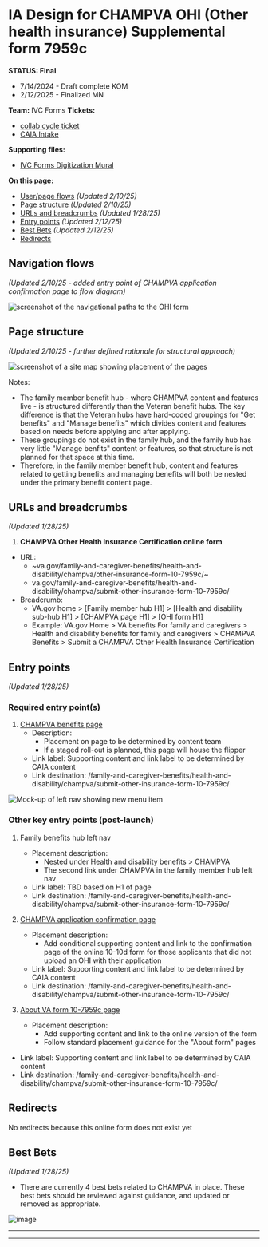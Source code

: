 # IA Design for CHAMPVA OHI (Other health insurance) Supplemental form 7959c
**STATUS: Final**
- 7/14/2024 - Draft complete KOM
- 2/12/2025 - Finalized MN

**Team:** IVC Forms
**Tickets:** 
- [collab cycle ticket](https://github.com/orgs/department-of-veterans-affairs/projects/929/views/1?filterQuery=ohi&pane=issue&itemId=62895038)
- [CAIA Intake](https://github.com/department-of-veterans-affairs/va.gov-team/issues/77855)

**Supporting files:**
- [IVC Forms Digitization Mural](https://app.mural.co/t/departmentofveteransaffairs9999/m/departmentofveteransaffairs9999/1702677961676/13148d7aadd948a857eaa8fe5e04f6a9b09c3f9e?wid=69-1702678012459)

**On this page:**
- [User/page flows](#flows) *(Updated 2/10/25)*
- [Page structure](#map) *(Updated 2/10/25)*
- [URLs and breadcrumbs](#url) *(Updated 1/28/25)*
- [Entry points](#nav) *(Updated 2/12/25)*
- [Best Bets](#bestbets) *(Updated 2/12/25)*
- [Redirects](#redirects)



## <a name="flows"></a>Navigation flows <br>
*(Updated 2/10/25 - added entry point of CHAMPVA application confirmation page to flow diagram)*

![screenshot of the navigational paths to the OHI form](https://github.com/user-attachments/assets/aea0b7bd-e46d-4934-a637-c1c845c4c484)




## <a name="map"></a>Page structure<br>
*(Updated 2/10/25 - further defined rationale for structural approach)*

![screenshot of a site map showing placement of the pages](https://github.com/user-attachments/assets/8b2c261f-fb1d-45ad-ad66-20bd75d69b14)


Notes:
- The family member benefit hub - where CHAMPVA content and features live - is structured differently than the Veteran benefit hubs. The key difference is that the Veteran hubs have hard-coded groupings for "Get benefits" and "Manage benefits" which divides content and features based on needs before applying and after applying.
- These groupings do not exist in the family hub, and the family hub has very little "Manage benfits" content or features, so that structure is not planned for that space at this time. 
- Therefore, in the family member benefit hub, content and features related to getting benefits and managing benefits will both be nested under the primary benefit content page.


## <a name="url"></a>URLs and breadcrumbs
*(Updated 1/28/25)*

1) **CHAMPVA Other Health Insurance Certification online form**
- URL:
  - ~va.gov/family-and-caregiver-benefits/health-and-disability/champva/other-insurance-form-10-7959c/~
  - va.gov/family-and-caregiver-benefits/health-and-disability/champva/submit-other-insurance-form-10-7959c/
- Breadcrumb:
  - VA.gov home > [Family member hub H1] > [Health and disability sub-hub H1] > [CHAMPVA page H1] > [OHI form H1]
  - Example: VA.gov Home > VA benefits For family and caregivers > Health and disability benefits for family and caregivers > CHAMPVA Benefits > Submit a CHAMPVA Other Health Insurance Certification


## <a name="nav"></a>Entry points <br>
*(Updated 1/28/25)*

### Required entry point(s)

1. [CHAMPVA benefits page](https://www.va.gov/family-and-caregiver-benefits/health-and-disability/champva/)
    - Description:
      - Placement on page to be determined by content team 
      - If a staged roll-out is planned, this page will house the flipper
    - Link label: Supporting content and link label to be determined by CAIA content
    - Link destination: /family-and-caregiver-benefits/health-and-disability/champva/submit-other-insurance-form-10-7959c/



![Mock-up of left nav showing new menu item](https://github.com/user-attachments/assets/f4114e77-c458-4bec-ad8e-0b34087c2cd2)

### Other key entry points (post-launch)

1. Family benefits hub left nav
    - Placement description:
      - Nested under Health and disability benefits > CHAMPVA
      - The second link under CHAMPVA in the family member hub left nav
    - Link label: TBD based on H1 of page
    - Link destination: /family-and-caregiver-benefits/health-and-disability/champva/submit-other-insurance-form-10-7959c/

2. [CHAMPVA application confirmation page](https://www.va.gov/family-and-caregiver-benefits/health-and-disability/champva/apply-form-10-10d/) 
    - Placement description:
        - Add conditional supporting content and link to the confirmation page of the online 10-10d form for those applicants that did not upload an OHI with their application
    - Link label: Supporting content and link label to be determined by CAIA content
    - Link destination: /family-and-caregiver-benefits/health-and-disability/champva/submit-other-insurance-form-10-7959c/


3. [About VA form 10-7959c page](https://www.va.gov/find-forms/about-form-10-7959c/)
    - Placement description:
      - Add supporting content and link to the online version of the form
      - Follow standard placement guidance for the "About form" pages
  - Link label: Supporting content and link label to be determined by CAIA content
  - Link destination: /family-and-caregiver-benefits/health-and-disability/champva/submit-other-insurance-form-10-7959c/


## <a name="redirects"></a>Redirects <br>
No redirects because this online form does not exist yet


## <a name="bestbets"></a>Best Bets<br>
*(Updated 1/28/25)*

- There are currently 4 best bets related to CHAMPVA in place.  These best bets should be reviewed against guidance, and updated or removed as appropriate. 

![image](https://github.com/user-attachments/assets/528ec22c-5ef1-476d-b1e2-cf6d8d805303)







<hr>
<hr>

